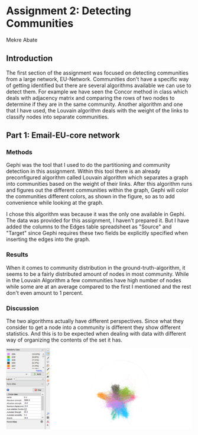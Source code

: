 # Assignment 2: Detecting Communities

Mekre Abate


## Introduction

The first section of the assignment was focused on detecting communities from a large network, EU-Network.
Communities don't have a specific way of getting identified but there are several algorithms available we can use to detect them.
For example we have seen the Concor method in class which deals with adjacency matrix and comparing the rows of two nodes to determine if they are in the same community. Another algorithm and one that I have used, the Louvain algorithm deals with the weight of the links to classify nodes into separate communities.

## Part 1: Email-EU-core network

### Methods

Gephi was the tool that I used to do the partitioning and community detection in this assignment. Within this tool there is an already preconfigured algorithm called Louvain algorithm which separates a graph into communities based on the weight of their links. After this algorithm runs and figures out the different communities within the graph, Gephi will color the communities different colors, as shown in the figure, so as to add convenience while looking at the graph.

I chose this algorithm was because it was the only one available in Gephi. The data was provided for this assignment, I haven't prepared it. But I have added the columns to the Edges table spreadsheet as "Source" and "Target" since Gephi requires these two fields be explicitly specified when inserting the edges into the graph.

### Results

When it comes to community distribution in the ground-truth-algorithm, it seems to be a fairly distributed amount of nodes in most community. While in the Louvain Algorithm a few communities have high number of nodes while some are at an average compared to the first I mentioned and the rest don't even amount to 1 percent.

### Discussion

The two algorithms actually have different perspectives. Since what they consider to get a node into a community is different they show different statistics. And this is to be expected when dealing with data with different way of organizing the contents of the set it has.   


![Graph Image](communityEU.png)
